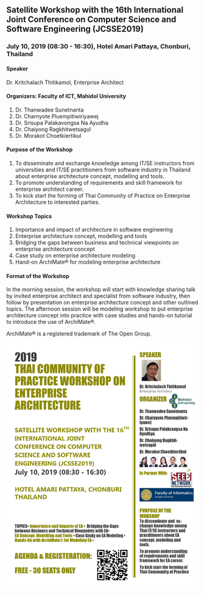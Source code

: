 ## Satellite Workshop with the 16th International Joint Conference on Computer Science and Software Engineering (JCSSE2019)
### July 10, 2019 (08:30 - 16:30), Hotel Amari Pattaya, Chonburi, Thailand

#### Speaker			
Dr. Kritchalach Thitikamol, Enterprise Architect

#### Organizers: Faculty of ICT, Mahidol University
1.	Dr. Thanwadee Sunetnanta	
2.	Dr. Charnyote Pluempitiwiriyawej	
3.	Dr. Srisupa Palakavongsa Na Ayudha
4.	Dr. Chaiyong Ragkhitwetsagul	
5.	Dr. Morakot Choetkiertikul		

#### Purpose of the Workshop
1.	To disseminate and exchange knowledge among IT/SE instructors from universities and IT/SE practitioners from software industry in Thailand about enterprise architecture concept, modelling and tools.
2.	To promote understanding of requirements and skill framework for enterprise architect career.
3.	To kick start the forming of Thai Community of Practice on Enterprise Architecture to interested parties.

#### Workshop Topics
1.	Importance and impact of architecture in software engineering
2.	Enterprise architecture concept, modelling and tools 
3.	Bridging the gaps between business and technical viewpoints on enterprise architecture concept
4.	Case study on enterprise architecture modeling
5.	Hand-on ArchiMate® for modeling enterprise architecture

#### Format of the Workshop
In the morning session, the workshop will start with knowledge sharing talk by invited enterprise architect and specialist from software industry, then follow by presentation on enterprise architecture concept and other outlined topics. The afternoon session will be modeling workshop to put enterprise architecture concept into practice with case studies and hands-on tutorial to introduce the use of ArchiMate®.

ArchiMate® is a registered trademark of The Open Group.

![Poster](2019-EA-CoP-Workshop_Poster.png)
